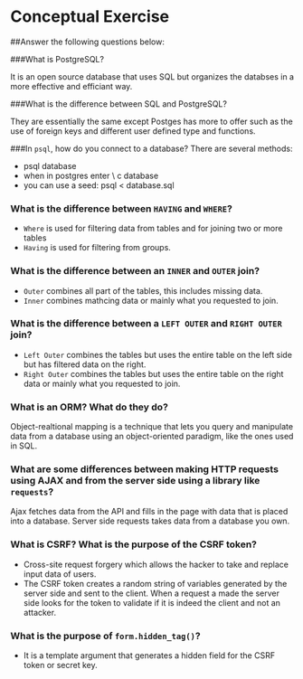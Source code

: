 # Conceptual Exercise

##Answer the following questions below:

###What is PostgreSQL?

It is an open source database that uses SQL but organizes the databses in a more effective and efficiant way.

###What is the difference between SQL and PostgreSQL?

They are essentially the same except Postges has more to offer such as the use of foreign keys and different user defined type and functions.


###In `psql`, how do you connect to a database?
There are several methods:

- psql database
- when in postgres enter \ c database
- you can use a seed:   psql < database.sql



### What is the difference between `HAVING` and `WHERE`?
- `Where` is used for filtering data from tables and for joining two or more tables
- `Having` is used for filtering from groups.


### What is the difference between an `INNER` and `OUTER` join?
- `Outer` combines all part of the tables, this includes missing data.
- `Inner` combines mathcing data or mainly what you requested to join.

### What is the difference between a `LEFT OUTER` and `RIGHT OUTER` join?
- `Left Outer` combines the tables but uses the entire table on the left side but has filtered data on the right.
- `Right Outer` combines  the tables but uses the entire table on the right data or mainly what you requested to join.

### What is an ORM? What do they do?
Object-realtional mapping is a technique that lets you query and manipulate data from a database using an object-oriented paradigm, like the ones used in SQL.

### What are some differences between making HTTP requests using AJAX and from the server side using a library like `requests`?
Ajax fetches data from the API and fills in the page with data that is placed into a database. Server side requests takes data from a database you own. 

### What is CSRF? What is the purpose of the CSRF token?
- Cross-site request forgery which allows the hacker to take and replace input data of users.
- The CSRF token creates a random string of variables generated by the server side and sent to the client. When a request a made the server side looks for the token to validate if it is indeed the client and not an attacker.

### What is the purpose of `form.hidden_tag()`?
- It is a template argument that generates a hidden field for the CSRF token or secret key.

